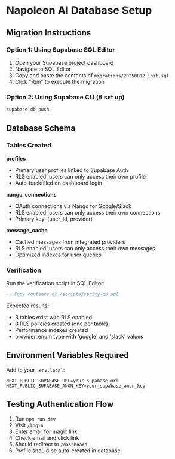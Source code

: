 # Napoleon AI Database Setup

## Migration Instructions

### Option 1: Using Supabase SQL Editor
1. Open your Supabase project dashboard
2. Navigate to SQL Editor
3. Copy and paste the contents of `migrations/20250812_init.sql`
4. Click "Run" to execute the migration

### Option 2: Using Supabase CLI (if set up)
```bash
supabase db push
```

## Database Schema

### Tables Created

**profiles**
- Primary user profiles linked to Supabase Auth
- RLS enabled: users can only access their own profile
- Auto-backfilled on dashboard login

**nango_connections** 
- OAuth connections via Nango for Google/Slack
- RLS enabled: users can only access their own connections
- Primary key: (user_id, provider)

**message_cache**
- Cached messages from integrated providers
- RLS enabled: users can only access their own messages
- Optimized indexes for user queries

### Verification

Run the verification script in SQL Editor:
```sql
-- Copy contents of /scripts/verify-db.sql
```

Expected results:
- 3 tables exist with RLS enabled
- 3 RLS policies created (one per table)
- Performance indexes created
- provider_enum type with 'google' and 'slack' values

## Environment Variables Required

Add to your `.env.local`:
```
NEXT_PUBLIC_SUPABASE_URL=your_supabase_url
NEXT_PUBLIC_SUPABASE_ANON_KEY=your_supabase_anon_key
```

## Testing Authentication Flow

1. Run `npm run dev`
2. Visit `/login`
3. Enter email for magic link
4. Check email and click link
5. Should redirect to `/dashboard`
6. Profile should be auto-created in database